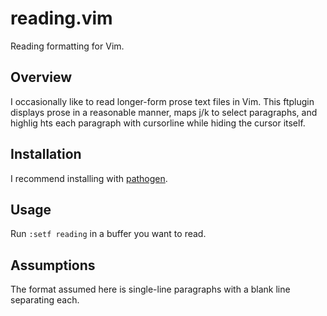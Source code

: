 # reading.vim

Reading formatting for Vim.

## Overview

I occasionally like to read longer-form prose text files in Vim. This ftplugin displays prose in a reasonable manner, maps j/k to select paragraphs, and highlig
hts each paragraph with cursorline while hiding the cursor itself.

## Installation

I recommend installing with [pathogen](https://github.com/tpope/vim-pathogen).

## Usage

Run `:setf reading` in a buffer you want to read.

## Assumptions

The format assumed here is single-line paragraphs with a blank line separating each.
